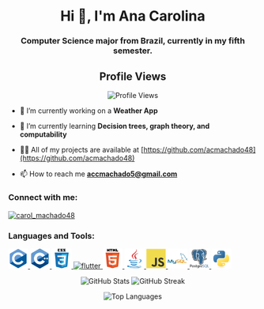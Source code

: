 <h1 align="center">Hi 👋, I'm Ana Carolina</h1>
<h3 align="center">Computer Science major from Brazil, currently in my fifth semester.</h3>

<h2 align="center">Profile Views</h3>
<p align="center">
  <img src="https://komarev.com/ghpvc/?username=acmachado48&label=👀%20Views&color=blueviolet&style=flat-square" alt="Profile Views" />
</p>




- 🔭 I’m currently working on a **Weather App**

- 🌱 I’m currently learning **Decision trees, graph theory, and computability**

- 👨‍💻 All of my projects are available at [https://github.com/acmachado48](https://github.com/acmachado48)

- 📫 How to reach me **accmachado5@gmail.com**

<h3 align="left">Connect with me:</h3>
<p align="left">
<a href="https://instagram.com/carol_machado48" target="blank"><img align="center" src="https://raw.githubusercontent.com/rahuldkjain/github-profile-readme-generator/master/src/images/icons/Social/instagram.svg" alt="carol_machado48" height="30" width="40" /></a>
</p>

<h3 align="left">Languages and Tools:</h3>
<p align="left"> <a href="https://www.cprogramming.com/" target="_blank" rel="noreferrer"> <img src="https://raw.githubusercontent.com/devicons/devicon/master/icons/c/c-original.svg" alt="c" width="40" height="40"/> </a> <a href="https://www.w3schools.com/cpp/" target="_blank" rel="noreferrer"> <img src="https://raw.githubusercontent.com/devicons/devicon/master/icons/cplusplus/cplusplus-original.svg" alt="cplusplus" width="40" height="40"/> </a> <a href="https://www.w3schools.com/css/" target="_blank" rel="noreferrer"> <img src="https://raw.githubusercontent.com/devicons/devicon/master/icons/css3/css3-original-wordmark.svg" alt="css3" width="40" height="40"/> </a> <a href="https://flutter.dev" target="_blank" rel="noreferrer"> <img src="https://www.vectorlogo.zone/logos/flutterio/flutterio-icon.svg" alt="flutter" width="40" height="40"/> </a> <a href="https://www.w3.org/html/" target="_blank" rel="noreferrer"> <img src="https://raw.githubusercontent.com/devicons/devicon/master/icons/html5/html5-original-wordmark.svg" alt="html5" width="40" height="40"/> </a> <a href="https://www.java.com" target="_blank" rel="noreferrer"> <img src="https://raw.githubusercontent.com/devicons/devicon/master/icons/java/java-original.svg" alt="java" width="40" height="40"/> </a> <a href="https://developer.mozilla.org/en-US/docs/Web/JavaScript" target="_blank" rel="noreferrer"> <img src="https://raw.githubusercontent.com/devicons/devicon/master/icons/javascript/javascript-original.svg" alt="javascript" width="40" height="40"/> </a> <a href="https://www.mysql.com/" target="_blank" rel="noreferrer"> <img src="https://raw.githubusercontent.com/devicons/devicon/master/icons/mysql/mysql-original-wordmark.svg" alt="mysql" width="40" height="40"/> </a> <a href="https://www.postgresql.org" target="_blank" rel="noreferrer"> <img src="https://raw.githubusercontent.com/devicons/devicon/master/icons/postgresql/postgresql-original-wordmark.svg" alt="postgresql" width="40" height="40"/> </a> <a href="https://www.python.org" target="_blank" rel="noreferrer"> <img src="https://raw.githubusercontent.com/devicons/devicon/master/icons/python/python-original.svg" alt="python" width="40" height="40"/> </a> </p>

<p align="center">
  <img width="46%" src="https://github-readme-stats.vercel.app/api?username=acmachado48&theme=blueberry&show_icons=true&hide_border=true&count_private=true" alt="GitHub Stats" />
  <img width="48%" src="https://github-readme-streak-stats.herokuapp.com/?user=acmachado48&theme=blueberry&hide_border=true" alt="GitHub Streak" />
</p>

<p align="center">
  <img  width="43%" src="https://github-readme-stats.vercel.app/api/top-langs/?username=acmachado48&theme=blueberry&show_icons=true&hide_border=true&layout=compact" alt="Top Languages" />
</p>


